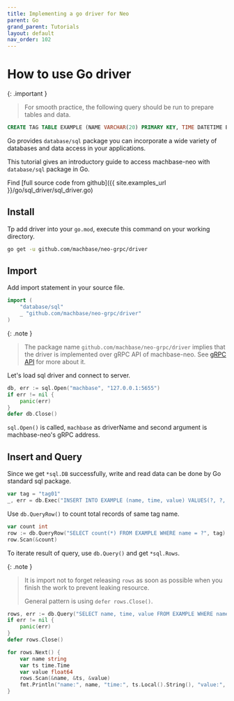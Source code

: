 ```yaml
---
title: Implementing a go driver for Neo
parent: Go
grand_parent: Tutorials
layout: default
nav_order: 102
---
```


# How to use Go driver

{: .important }
> For smooth practice, the following query should be run to prepare tables and data.
```sql
CREATE TAG TABLE EXAMPLE (NAME VARCHAR(20) PRIMARY KEY, TIME DATETIME BASETIME, VALUE DOUBLE SUMMARIZED);
```
>

Go provides `database/sql` package you can incorporate a wide variety of databases and data access in your applications.

This tutorial gives an introductory guide to access machbase-neo with `database/sql` package in Go.

Find [full source code from github]({{ site.examples_url }}/go/sql_driver/sql_driver.go)

## Install

Tp add driver into your `go.mod`, execute this command on your working directory.

```sh
go get -u github.com/machbase/neo-grpc/driver
```

## Import

Add import statement in your source file.

```go
import (
    "database/sql"
    _ "github.com/machbase/neo-grpc/driver"
)
```

{: .note }
> The package name `github.com/machbase/neo-grpc/driver` implies that the driver is implemented over gRPC API of machbase-neo. See [gRPC API](/docs/api-grpc/) for more about it.

Let's load sql driver and connect to server.

```go
db, err := sql.Open("machbase", "127.0.0.1:5655")
if err != nil {
    panic(err)
}
defer db.Close()
```

`sql.Open()` is called, `machbase` as driverName and second argument is machbase-neo's gRPC address.

## Insert and Query

Since we get `*sql.DB` successfully, write and read data can be done by Go standard sql package.

```go
var tag = "tag01"
_, err = db.Exec("INSERT INTO EXAMPLE (name, time, value) VALUES(?, ?, ?)", tag, time.Now(), 1.234)
```

Use `db.QueryRow()` to count total records of same tag name.

```go
var count int
row := db.QueryRow("SELECT count(*) FROM EXAMPLE WHERE name = ?", tag)
row.Scan(&count)
```

To iterate result of query, use `db.Query()` and get `*sql.Rows`.

{: .note }
> It is import not to forget releasing `rows` as soon as possible when you finish the work to prevent leaking resource.
> 
> General pattern is using `defer rows.Close()`.

```go
rows, err := db.Query("SELECT name, time, value FROM EXAMPLE WHERE name = ? ORDER BY TIME DESC", tag)
if err != nil {
    panic(err)
}
defer rows.Close()

for rows.Next() {
    var name string
    var ts time.Time
    var value float64
    rows.Scan(&name, &ts, &value)
    fmt.Println("name:", name, "time:", ts.Local().String(), "value:", value)
}
```